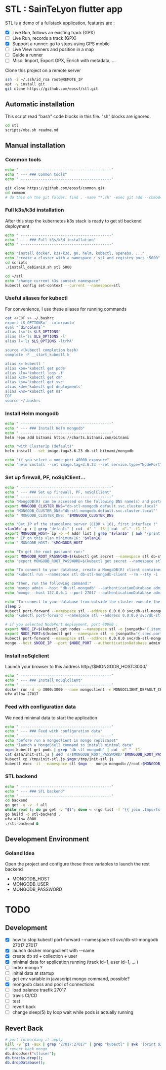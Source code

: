 # STL : SainTeLyon flutter app
STL is a demo of a fullstack application, features are :
- [x] Live Run, follows an existing track (GPX)
- [ ] Live Run, records a track (GPX)
- [x] Support a runner: go to stops using GPS mobile
- [ ] Live View runners and position in a map
- [ ] Guide a runner
- [ ] Misc: Import, Export GPX, Enrich with metadata, ...

Clone this project on a remote server
````sh
ssh -i ~/.ssh/id_rsa root@REMOTE_IP
apt -y install git
git clone https://github.com/eossf/stl.git
````
## Automatic installation
This script read "bash" code blocks in this file. "sh" blocks are ignored. 
````sh
cd stl
scripts/mbe.sh readme.md
````
## Manual installation
### Common tools
````bash
echo " -----------------------------------------"
echo " --- ### Common tools"
echo " -----------------------------------------"

git clone https://github.com/eossf/common.git
cd common
# do this on the git folder: find . -name "*.sh" -exec git add --chmod=+x {} \;
````
### Full k3s/k3d installation
After this step the kubernetes k3s stack is ready to get stl backend deployment
````bash
echo " -----------------------------------------"
echo " --- ### Full k3s/k3d installation"
echo " -----------------------------------------"

echo "install docker, k3s/k3d, go, helm, kubectl, openebs, ..." 
echo "create a cluster with a namespace : stl and registry port :5000"
cd scripts
./install_debian10.sh stl 5000

cd ~/stl
echo "change current k3s context namespace"
kubectl config set-context --current --namespace=stl
````

### Useful aliases for kubectl
For convenience, I use these aliases for running commands
````bash
cat <<EOF >> ~/.bashrc
export LS_OPTIONS='--color=auto'
eval "`dircolors`"
alias ls='ls $LS_OPTIONS'
alias ll='ls $LS_OPTIONS -l'
alias l='ls $LS_OPTIONS -ltrhA'

source <(kubectl completion bash)
complete -F __start_kubectl k

alias k='kubectl '
alias kpo='kubectl get pods'
alias klo='kubectl logs -f'
alias kcm='kubectl get cm'
alias ksv='kubectl get svc'
alias kde='kubectl get deployments'
alias kns='kubectl get ns'
EOF
source ~/.bashrc
````
### Install Helm mongodb
````bash
echo " -----------------------------------------"
echo " --- ### Install Helm mongodb"
echo " -----------------------------------------"
helm repo add bitnami https://charts.bitnami.com/bitnami

echo "with ClusterIp (default)"
helm install --set image.tag=3.6.23 db-stl bitnami/mongodb

echo "if you select a node port 40000 exposure"
echo 'helm install --set image.tag=3.6.23 --set service.type="NodePort" --set service.nodePort=40000 db-stl bitnami/mongodb'
````

### Set up firewall, PF, noSqlClient...
````bash
echo " -----------------------------------------"
echo " --- ### Set up firewall, PF, noSqlClient"
echo " -----------------------------------------"
echo "MongoDB(R) can be accessed on the following DNS name(s) and ports from within your cluster:"
export MONGODB_CLUSTER_DNS="db-stl-mongodb.default.svc.cluster.local"
echo 'MONGODB_CLUSTER_DNS="db-stl-mongodb.default.svc.cluster.local"'
echo " MONGODB_CLUSTER_DNS: "$MONGODB_CLUSTER_DNS

echo "Get IP of the standalone server (CIDR > 16), first interface !"
vlan16=`ip r | grep "default" | cut -d" " -f3 | cut -d"." -f1-2`
export MONGODB_HOST=`ip -o -4 addr list | grep "$vlan16" | awk '{print $4}' | cut -d/ -f1 | head -1`
echo " IP on this vlan minimum/16: "$vlan16
echo " MONGODB_HOST: "$MONGODB_HOST

echo "To get the root password run:"
export MONGODB_ROOT_PASSWORD=$(kubectl get secret --namespace stl db-stl-mongodb -o jsonpath="{.data.mongodb-root-password}" | base64 --decode)
echo 'export MONGODB_ROOT_PASSWORD=$(kubectl get secret --namespace stl db-stl-mongodb -o jsonpath="{.data.mongodb-root-password}" | base64 --decode)'

echo "To connect to your database, create a MongoDB(R) client container:"
echo 'kubectl run --namespace stl db-stl-mongodb-client --rm --tty -i --restart='Never' --env="MONGODB_ROOT_PASSWORD=$MONGODB_ROOT_PASSWORD" --image docker.io/bitnami/mongodb:3.6.23 --command -- bash'

echo "Then, run the following command:"
echo 'mongo admin --host "db-stl-mongodb" --authenticationDatabase admin -u root -p $MONGODB_ROOT_PASSWORD'
echo 'mongo --host 127.0.0.1 --port 27017 --authenticationDatabase admin -p $MONGODB_ROOT_PASSWORD'

echo "To connect to your database from outside the cluster execute the following commands, ClusterIp :"
sleep 5
kubectl port-forward --namespace stl --address 0.0.0.0 svc/db-stl-mongodb 27017:27017 &
echo 'kubectl port-forward --namespace stl --address 0.0.0.0 svc/db-stl-mongodb 27017:27017 &'
````

````sh
# if you selected NodePort deployment, port 40000 :
export NODE_IP=$(kubectl get nodes --namespace stl -o jsonpath="{.items[0].status.addresses[0].address}")
export NODE_PORT=$(kubectl get --namespace stl -o jsonpath="{.spec.ports[0].nodePort}" services mongodb-stl)
kubectl port-forward --namespace stl --address 0.0.0.0 svc/db-stl-mongodb 27017:$NODE_PORT &
mongo --host $NODE_IP --port $NODE_PORT --authenticationDatabase admin -p $MONGODB_ROOT_PASSWORD
````
### Install noSqlclient
Launch your browser to this address http://$MONGODB_HOST:3000/
````bash
echo " -----------------------------------------"
echo " --- ### Install noSqlclient"
echo " -----------------------------------------"
docker run -d -p 3000:3000 --name mongoclient -e MONGOCLIENT_DEFAULT_CONNECTION_URL="mongodb://root:$MONGODB_ROOT_PASSWORD@$MONGODB_HOST/admin?ssl=false" -e MONGOCLIENT_AUTH="true" -e MONGOCLIENT_USERNAME="root" -e MONGOCLIENT_PASSWORD="$MONGODB_ROOT_PASSWORD" mongoclient/mongoclient:latest
ufw allow 27017
````

### Feed with configuration data
We need minimal data to start the application
````bash
echo " -----------------------------------------"
echo " --- ### Feed with configuration data"
echo " -----------------------------------------"
echo "before run a mongoclient in mongo replicaset"
echo "launch a MongoShell command to install minimal data"
mgo=`kubectl get pods | grep "db-stl-mongodb" | cut -d" " -f1`
cat data/init-stl.js | sed 's/$MONGODB_ROOT_PASSWORD/'$MONGODB_ROOT_PASSWORD'/g' > /tmp/init-stl.js
kubectl cp /tmp/init-stl.js $mgo:/tmp/init-stl.js
kubectl exec -it --namespace stl $mgo -- mongo mongodb://root:$MONGODB_ROOT_PASSWORD@db-stl-mongodb:27017/ < /tmp/init-stl.js
````

### STL backend
````bash
echo " -----------------------------------------"
echo " --- ### STL backend"
echo " -----------------------------------------"
cd backend
go get -u -v -f all
while read l; do go get -v "$l"; done < <(go list -f '{{ join .Imports "\n" }}')
go build -o stl-backend .
ufw allow 8080
./stl-backend &
````

## Development Environment
### Goland Idea
Open the project and configure these three variables to launch the rest backend 
* MONGODB_HOST
* MONGODB_USER
* MONGODB_PASSWORD

# TODO
## Development
 - [x] how to stop kubectl port-forward --namespace stl svc/db-stl-mongodb 27017:27017
 - [x] launch docker mongoclient with --name
 - [x] create db stl + collection + user
 - [x] minimal data for application running (track id=1, user id=1, ... )
 - [ ] index mongo ?
 - [ ] initial data at startup
 - [ ] get env variable in javascript mongo command, possible?
 - [x] mongodb class and pool of connections
 - [ ] load balance traefik 27017
 - [ ] travis CI/CD
 - [ ] test
 - [ ] revert back
 - [ ] change sleep(5) by loop wait while pods is actually running

## Revert Back
````sh
# port forwarding if apply
kill -9 `ps -aux | grep "27017:27017" | grep "kubectl" | awk '{print $2}'`
# revert back mongo
db.dropUser("stluser");
db.tracks.drop();
db.dropDatabase();
````
